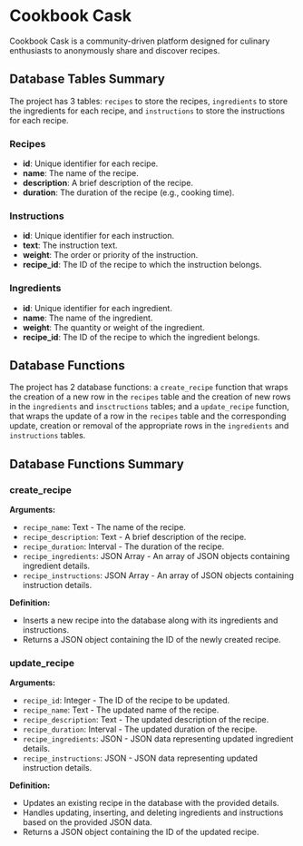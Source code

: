 # Cookbook Cask

Cookbook Cask is a community-driven platform designed for culinary enthusiasts
to anonymously share and discover recipes. 

## Database Tables Summary

The project has 3 tables: `recipes` to store the recipes, `ingredients` to
store the ingredients for each recipe, and `instructions` to store the
instructions for each recipe.

### Recipes

- **id**: Unique identifier for each recipe.
- **name**: The name of the recipe.
- **description**: A brief description of the recipe.
- **duration**: The duration of the recipe (e.g., cooking time).

### Instructions

- **id**: Unique identifier for each instruction.
- **text**: The instruction text.
- **weight**: The order or priority of the instruction.
- **recipe_id**: The ID of the recipe to which the instruction belongs.

### Ingredients

- **id**: Unique identifier for each ingredient.
- **name**: The name of the ingredient.
- **weight**: The quantity or weight of the ingredient.
- **recipe_id**: The ID of the recipe to which the ingredient belongs.

## Database Functions

The project has 2 database functions: a `create_recipe` function that wraps the
creation of a new row in the `recipes` table and the creation of new rows in
the `ingredients` and `insctructions` tables; and a `update_recipe` function,
that wraps the update of a row in the `recipes` table and the corresponding
update, creation or removal of the appropriate rows in the `ingredients` and
`instructions` tables.

## Database Functions Summary

### create_recipe

**Arguments:**

- `recipe_name`: Text - The name of the recipe.
- `recipe_description`: Text - A brief description of the recipe.
- `recipe_duration`: Interval - The duration of the recipe.
- `recipe_ingredients`: JSON Array - An array of JSON objects containing ingredient details.
- `recipe_instructions`: JSON Array - An array of JSON objects containing instruction details.

**Definition:**

- Inserts a new recipe into the database along with its ingredients and instructions.
- Returns a JSON object containing the ID of the newly created recipe.

### update_recipe

**Arguments:**

- `recipe_id`: Integer - The ID of the recipe to be updated.
- `recipe_name`: Text - The updated name of the recipe.
- `recipe_description`: Text - The updated description of the recipe.
- `recipe_duration`: Interval - The updated duration of the recipe.
- `recipe_ingredients`: JSON - JSON data representing updated ingredient details.
- `recipe_instructions`: JSON - JSON data representing updated instruction details.

**Definition:**

- Updates an existing recipe in the database with the provided details.
- Handles updating, inserting, and deleting ingredients and instructions based on the provided JSON data.
- Returns a JSON object containing the ID of the updated recipe.


